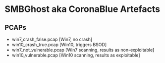 # SMBGhost aka CoronaBlue Artefacts

## PCAPs

* win7_crash_false.pcap [Win7, no crash]
* win10_crash_true.pcap [Win10, triggers BSOD]
* win7_not_vulnerable.pcap [Win7 scanning, results as non-exploitable]
* win10_vulnerable.pcap [Win10 scanning, results as exploitable]

